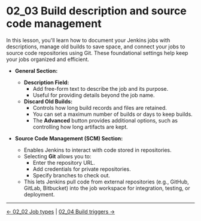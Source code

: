 # 02_03 Build description and source code management

In this lesson, you'll learn how to document your Jenkins jobs with descriptions, manage old builds to save space, and connect your jobs to source code repositories using Git. These foundational settings help keep your jobs organized and efficient.

- **General Section:**
  - **Description Field:**
    - Add free-form text to describe the job and its purpose.
    - Useful for providing details beyond the job name.
  - **Discard Old Builds:**
    - Controls how long build records and files are retained.
    - You can set a maximum number of builds or days to keep builds.
    - The **Advanced** button provides additional options, such as controlling how long artifacts are kept.

- **Source Code Management (SCM) Section:**
  - Enables Jenkins to interact with code stored in repositories.
  - Selecting **Git** allows you to:
    - Enter the repository URL.
    - Add credentials for private repositories.
    - Specify branches to check out.
  - This lets Jenkins pull code from external repositories (e.g., GitHub, GitLab, Bitbucket) into the job workspace for integration, testing, or deployment.

<!-- FooterStart -->
---
[← 02_02 Job types](../02_02_job_types/README.md) | [02_04 Build triggers →](../02_04_build_triggers/README.md)
<!-- FooterEnd -->
